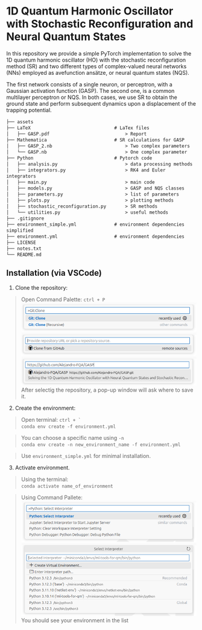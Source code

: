 # 1D Quantum Harmonic Oscillator with Stochastic Reconfiguration and Neural Quantum States

In this repository we provide a simple PyTorch implementation to solve the 1D quantum harmonic oscillator (HO) with the stochastic reconfiguration method (SR) and two different types of complex-valued neural networks (NNs) employed as avefunction ansätze, or neural quantum states (NQS).

The first network consists of a single neuron, or perceptron, with a Gaussian activation function (GASP).
The second one, is a common multilayer perceptron or NQS.
In both cases, we use SR to obtain the ground state and perform subsequent dynamics upon a displacement of the trapping potential.

```
├── assets                              
├── LaTeX                               # LaTex files
│   ├── GASP.pdf                            > Report
├── Mathematica                         # SR calculations for GASP
│   ├── GASP_2.nb                           > Two complex parameters
│   └── GASP.nb                             > One complex parameter
├── Python                              # Pytorch code
│   ├── analysis.py                         > data processing methods
│   ├── integrators.py                      > RK4 and Euler integrators
│   ├── main.py                             > main code
│   ├── models.py                           > GASP and NQS classes
│   ├── parameters.py                       > list of parameters
│   ├── plots.py                            > plotting methods
│   ├── stochastic_reconfiguration.py       > SR methods
│   └── utilities.py                        > useful methods
├── .gitignore
├── environment_simple.yml              # environment dependencies simplified
├── environment.yml                     # environment dependencies
├── LICENSE
├── notes.txt 
└── README.md 
```

## Installation (via VSCode)
1. Clone the repository:

> Open Command Palette: `ctrl + P` \
![image](assets/git_clone_1.png)\
![image](assets/git_clone_2.png)\
![image](assets/git_clone_3.png)\
After selectig the repository, a pop-up window will ask where to save it.

2. Create the environment:

> Open terminal: ```ctrl + ` ```  \
`conda env create -f environment.yml`

> You can choose a specific name using `-n` \
`conda env create -n new_environment_name -f environment.yml`

> Use `environment_simple.yml` for minimal installation.

3. Activate environment.

> Using the terminal:\
`conda activate name_of_environment`

> Using Command Pallete:\
![image](assets/interpreter_1.png)\
![image](assets/interpreter_2.png)\
You should see your environment in the list
